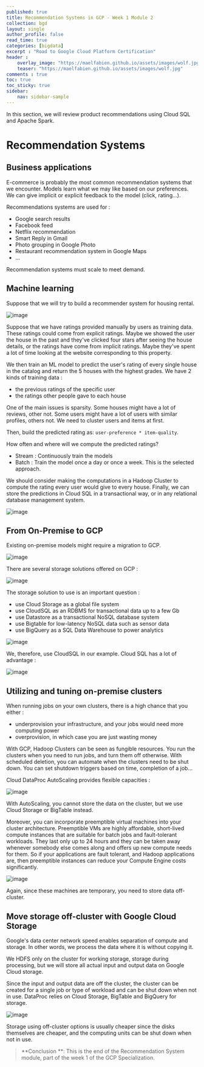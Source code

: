 ```yaml
---
published: true
title: Recommendation Systems in GCP - Week 1 Module 2
collection: bgd
layout: single
author_profile: false
read_time: true
categories: [bigdata]
excerpt : "Road to Google Cloud Platform Certification"
header :
    overlay_image: "https://maelfabien.github.io/assets/images/wolf.jpg"
    teaser: "https://maelfabien.github.io/assets/images/wolf.jpg"
comments : true
toc: true
toc_sticky: true
sidebar:
    nav: sidebar-sample
---
```


In this section, we will review product recommendations using Cloud SQL and Apache Spark. 

# Recommendation Systems

## Business applications

E-commerce is probably the most common recommendation systems that we encounter. Models learn what we may like based on our preferences. We can give implicit or explicit feedback to the model (click, rating...).

Recommendations systems are used for :
- Google search results
- Facebook feed
- Netflix recommendation
- Smart Reply in Gmail
- Photo grouping in Google Photo
- Restaurant recommendation system in Google Maps
- ...

Recommendation systems must scale to meet demand. 

## Machine learning

Suppose that we will try to build a recommender system for housing rental. 

![image](https://maelfabien.github.io/assets/images/gcp_48.png)

Suppose that we have ratings provided manually by users as training data. These ratings could come from explicit ratings. Maybe we showed the user the house in the past and they've clicked four stars after seeing the house details, or the ratings have come from implicit ratings. Maybe they've spent a lot of time looking at the website corresponding to this property. 

We then train an ML model to predict the user's rating of every single house in the catalog and return the 5 houses with the highest grades. We have 2 kinds of training data :
- the previous ratings of the specific user
- the ratings other people gave to each house

One of the main issues is sparsity. Some houses might have a lot of reviews, other not. Some users might have a lot of users with similar profiles, others not. We need to cluster users and items at first.

Then, build the predicted rating as: `user-preference * item-quality`.

How often and where will we compute the predicted ratings?
- Stream : Continuously train the models
- Batch : Train the model once a day or once a week. This is the selected approach.

We should consider making the computations in a Hadoop Cluster to compute the rating every user would give to every house. Finally, we can store the predictions in Cloud SQL in a transactional way, or in any relational database management system.

![image](https://maelfabien.github.io/assets/images/gcp_49.png)

## From On-Premise to GCP

Existing on-premise models might require a migration to GCP.

![image](https://maelfabien.github.io/assets/images/gcp_50.png)

There are several storage solutions offered on GCP :

![image](https://maelfabien.github.io/assets/images/gcp_51.png)

The storage solution to use is an important question :
- use Cloud Storage as a global file system
- use CloudSQL as an RDBMS for transactional data up to a few Gb
- use Datastore as a transactional NoSQL database system
- use Bigtable for low-latency NoSQL data such as sensor data
- use BigQuery as a SQL Data Warehouse to power analytics

![image](https://maelfabien.github.io/assets/images/gcp_52.png)

We, therefore, use CloudSQL in our example. Cloud SQL has a lot of advantage :

![image](https://maelfabien.github.io/assets/images/gcp_53.png)

## Utilizing and tuning on-premise clusters

When running jobs on your own clusters, there is a high chance that you either :
- underprovision your infrastructure, and your jobs would need more computing power 
- overprovision, in which case you are just wasting money

With GCP, Hadoop Clusters can be seen as fungible resources. You run the clusters when you need to run jobs, and turn them off otherwise. With scheduled deletion, you can automate when the clusters need to be shut down. You can set shutdown triggers based on time, completion of a job...

Cloud DataProc AutoScaling provides flexible capacities :

![image](https://maelfabien.github.io/assets/images/gcp_64.png)

With AutoScaling, you cannot store the data on the cluster, but we use Cloud Storage or BigTable instead.

Moreover, you can incorporate preemptible virtual machines into your cluster architecture. Preemptible VMs are highly affordable, short-lived compute instances that are suitable for batch jobs and fault-tolerant workloads. They last only up to 24 hours and they can be taken away whenever somebody else comes along and offers up new compute needs for them. So if your applications are fault tolerant, and Hadoop applications are, then preemptible instances can reduce your Compute Engine costs significantly.

![image](https://maelfabien.github.io/assets/images/gcp_65.png)

Again, since these machines are temporary, you need to store data off-cluster.

## Move storage off-cluster with Google Cloud Storage

Google's data center network speed enables separation of compute and storage. In other words, we process the data where it is without copying it.

We HDFS only on the cluster for working storage, storage during processing, but we will store all actual input and output data on Google Cloud storage.

Since the input and output data are off the cluster, the cluster can be created for a single job or type of workload and can be shut down when not in use. DataProc relies on Cloud Storage, BigTable and BigQuery for storage.

![image](https://maelfabien.github.io/assets/images/gcp_66.png)

Storage using off-cluster options is usually cheaper since the disks themselves are cheaper, and the computing units can be shut down when not in use.

> **Conclusion **: This is the end of the Recommendation System module, part of the week 1 of the GCP Specialization.
